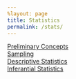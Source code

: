 ```yaml
---
%layout: page
title: Statistics
permalink: /stats/
---
```


<a class="page-link" href="prel">Preliminary Concepts</a><br>
<a class="page-link" href="sampl">Sampling</a><br>
<a class="page-link" href="desc">Descriptive Statistics</a><br>
<a class="page-link" href="inf">Inferantial Statistics</a>


